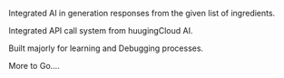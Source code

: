 Integrated AI in generation responses from the given list of ingredients.

Integrated API call system from huugingCloud AI.

Built majorly for learning and Debugging processes.

More to Go....